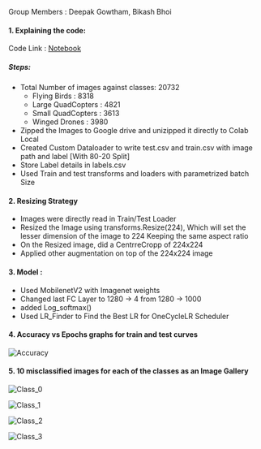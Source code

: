 Group Members : Deepak Gowtham, Bikash Bhoi



#### 1. Explaining the code:

Code Link : [Notebook](https://github.com/eip4-mars/EIP4P2/blob/master/Session2/EVA4P2_Session2_Mobilenetv2_custom.ipynb)

##### Steps: 

- Total Number of images against classes: 20732
  - Flying Birds : 8318
  - Large QuadCopters : 4821
  - Small QuadCopters : 3613
  - Winged Drones : 3980
- Zipped the Images to Google drive and unizipped it directly to Colab Local
- Created Custom Dataloader to write  test.csv and train.csv with image path and label [With 80-20 Split]
- Store Label details in labels.csv
- Used Train and test transforms and loaders with parametrized batch Size




#### 2. Resizing Strategy

- Images were directly read in Train/Test Loader
- Resized the Image using transforms.Resize(224), Which will set the lesser dimension of the image to 224 Keeping the same aspect ratio
- On the Resized image, did a CentrreCropp of 224x224
- Applied other augmentation on top of the 224x224 image



#### 3. Model :

- Used MobilenetV2 with Imagenet weights
- Changed last FC Layer to 1280 -> 4 from 1280 -> 1000
- added Log_softmax()
- Used LR_Finder to Find the Best LR for OneCycleLR Scheduler



#### 4. Accuracy vs Epochs graphs for train and test curves

![Accuracy](https://github.com/eip4-mars/EIP4P2/blob/master/Session2/accuracy.jpg)



#### 5. 10 misclassified images for each of the classes as an Image Gallery

![Class_0](https://github.com/eip4-mars/EIP4P2/blob/master/Session2/Misclassified_0.jpg)

![Class_1](https://github.com/eip4-mars/EIP4P2/blob/master/Session2/Misclassified_1.jpg)

![Class_2](https://github.com/eip4-mars/EIP4P2/blob/master/Session2/Misclassified_2.jpg)

![Class_3](https://github.com/eip4-mars/EIP4P2/blob/master/Session2/Misclassified_3.jpg)

